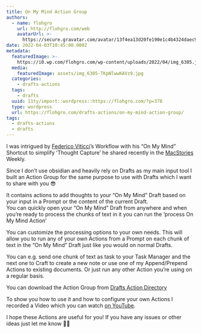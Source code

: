 ```yaml
---
title: On My Mind Action Group
authors:
  - name: flohgro
    url: http://flohgro.com/web
    avatarUrl: >-
      https://secure.gravatar.com/avatar/13f4ea13d20fe190e1c4b4324daec918?s=96&d=mm&r=g
date: 2022-04-03T10:45:00.000Z
metadata:
  featuredImage: >-
    https://i0.wp.com/flohgro.com/wp-content/uploads/2022/04/img_6305.jpg?fit=1014%2C1271&ssl=1
  media:
    featuredImage: assets/img_6305-TKpNlwwKAVz9.jpg
  categories:
    - drafts-actions
  tags:
    - drafts
  uuid: 11ty/import::wordpress::https://flohgro.com/?p=378
  type: wordpress
  url: https://flohgro.com/drafts-actions/on-my-mind-action-group/
tags:
  - drafts-actions
  - drafts
---
```

I was intrigued by [Federico Viticci](https://twitter.com/viticci)’s Workflow with his “On My Mind” Shortcut to simplify ‘Thought Capture’ he shared recently in the [MacStories](https://macstories.net) Weekly.

Since I don’t use obsidian and heavily rely on Drafts as my main input tool I built an Action Group for the same purpose to use with Drafts which I want to share with you 😎

It contains actions to add thoughts to your “On My Mind” Draft based on your input in a Prompt or the content of the current Draft.  
You can quickly open your “On My Mind” Draft from anywhere and when you’re ready to process the chunks of text in it you can run the ‘process On My Mind Action’

You can customize the processing options to your own needs. This will allow you to run any of your own Actions from a Prompt on each chunk of text in the “On My Mind” Draft just like you would on normal Drafts.

You can e.g. send one chunk of text as task to your Task Manager and the next one to Craft to create a new note or use one of my Append/Prepend Actions to existing documents. Or just run any other Action you’re using on a regular basis.

You can download the Action Group from [Drafts Action Directory](https://directory.getdrafts.com/g/1yM)

To show you how to use it and how to configure your own Actions I recorded a Video which you can watch [on YouTube](https://youtu.be/KmqErC3O4Yc).

I hope these Actions are useful for you! If you have any issues or other ideas just let me know ✌🏼
